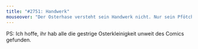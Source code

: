 ```yaml
---
title: "#2751: Handwerk"
mouseover: "Der Osterhase versteht sein Handwerk nicht. Nur sein Pfötchenwerk."
---
```


PS:
Ich hoffe, ihr hab alle die gestrige Osterkleinigkeit unweit des Comics gefunden.
